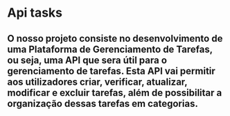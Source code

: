 # Api tasks

## O nosso projeto consiste no desenvolvimento de uma Plataforma de Gerenciamento de Tarefas, ou seja, uma API que sera útil para o gerenciamento de tarefas. Esta API vai permitir aos utilizadores criar, verificar, atualizar, modificar e excluir tarefas, além de possibilitar a organização dessas tarefas em categorias.
